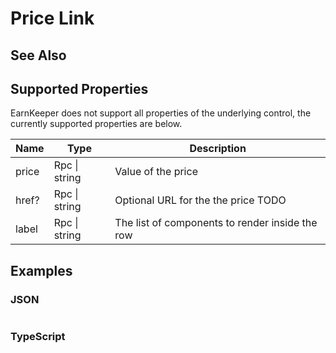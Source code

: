# Price Link

## See Also

## Supported Properties

EarnKeeper does not support all properties of the underlying control, the currently supported properties are below.

| Name  | Type          | Description                                     |
| ----- | ------------- | ----------------------------------------------- |
| price | Rpc \| string | Value of the price                                               |
| href? | Rpc \| string | Optional URL for the the price   TODO              |
| label | Rpc \| string | The list of components to render inside the row |

## Examples

### JSON

```json
```

### TypeScript

```javascript
```

